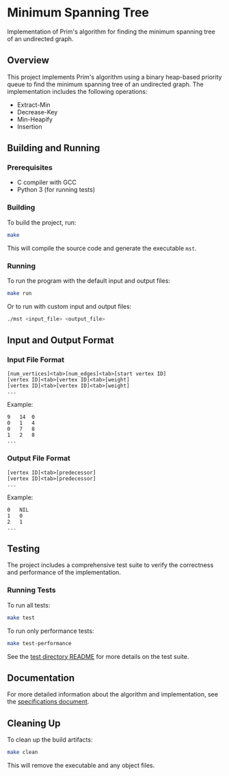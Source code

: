 # Minimum Spanning Tree

Implementation of Prim's algorithm for finding the minimum spanning tree of an undirected graph.

## Overview

This project implements Prim's algorithm using a binary heap-based priority queue to find the minimum spanning tree of an undirected graph.
The implementation includes the following operations:

- Extract-Min
- Decrease-Key
- Min-Heapify
- Insertion

## Building and Running

### Prerequisites

- C compiler with GCC
- Python 3 (for running tests)

### Building

To build the project, run:

```bash
make
```

This will compile the source code and generate the executable `mst`.

### Running

To run the program with the default input and output files:

```bash
make run
```

Or to run with custom input and output files:

```bash
./mst <input_file> <output_file>
```

## Input and Output Format

### Input File Format

```
[num_vertices]<tab>[num_edges]<tab>[start vertex ID]
[vertex ID]<tab>[vertex ID]<tab>[weight]
[vertex ID]<tab>[vertex ID]<tab>[weight]
...
```

Example:

```
9	14	0
0	1	4
0	7	8
1	2	8
...
```

### Output File Format

```
[vertex ID]<tab>[predecessor]
[vertex ID]<tab>[predecessor]
...
```

Example:

```
0	NIL
1	0
2	1
...
```

## Testing

The project includes a comprehensive test suite to verify the correctness and performance of the implementation.

### Running Tests

To run all tests:

```bash
make test
```

To run only performance tests:

```bash
make test-performance
```

See the [test directory README](./test/README.md) for more details on the test suite.

## Documentation

For more detailed information about the algorithm and implementation, see the [specifications document](./docs/specifications.md).

## Cleaning Up

To clean up the build artifacts:

```bash
make clean
```

This will remove the executable and any object files.
